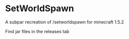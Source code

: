 # SetWorldSpawn
A subpar recreation of /setworldspawn for minecraft 1.5.2

Find jar files in the releases tab
